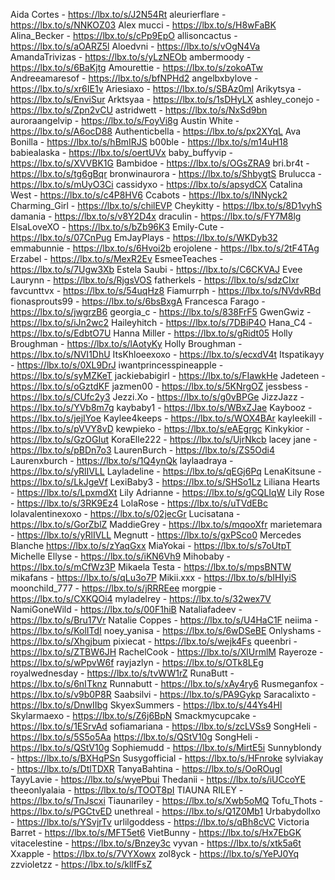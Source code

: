Aida Cortes - https://lbx.to/s/J2N54Rt
aleurierflare - https://lbx.to/s/NNKOZ03
Alex mucci - https://lbx.to/s/H8wFaBK
Alina_Becker - https://lbx.to/s/cPp9EpO
allisoncactus - https://lbx.to/s/aOARZ5l
Aloedvni - https://lbx.to/s/vOgN4Va
AmandaTrivizas - https://lbx.to/s/yLzNEOb
ambermoody - https://lbx.to/s/6BaKjtg
Amourettie - https://lbx.to/s/zokoATw
Andreeamaresof - https://lbx.to/s/bfNPHd2
angelbxbylove - https://lbx.to/s/xr6IE1v
Ariesiaxo - https://lbx.to/s/SBAz0mI
Arikytsya - https://lbx.to/s/EnviSur
Arktsyaa - https://lbx.to/s/1sDHyLX
ashley_conejo - https://lbx.to/s/Zpn2vCU
astridwett - https://lbx.to/s/NxSd9bn
auroraangelvip - https://lbx.to/s/FoyVi8g
Austin White - https://lbx.to/s/A6ocD88
Authenticbella - https://lbx.to/s/px2XYqL
Ava Bonilla - https://lbx.to/s/hBmIRJS
b00ble - https://lbx.to/s/m14uH18
babiealaska - https://lbx.to/s/oertUVx
baby_buffyvip - https://lbx.to/s/XVVBK1G
Bambidoe - https://lbx.to/s/OGsZRA9
bri.br4t - https://lbx.to/s/tg6gBqr
bronwinaurora - https://lbx.to/s/ShbygtS
Brulucca - https://lbx.to/s/mUyO3Ci
cassidyxo - https://lbx.to/s/apsydCX
Catalina West - https://lbx.to/s/c4P8HV6
Ccabots - https://lbx.to/s/INNyck2 
Charming_Girl - https://lbx.to/s/chilEVP
Cheykitty - https://lbx.to/s/8D1vyhS
damania - https://lbx.to/s/v8Y2D4x
draculin - https://lbx.to/s/FY7M8lg
ElsaLoveXO - https://lbx.to/s/bZb96K3
Emily-Cute - https://lbx.to/s/07CnPug
EmJayPlays - https://lbx.to/s/WKDyb32
emmabunnie - https://lbx.to/s/6Hvoi2b
erojolene - https://lbx.to/s/2tF4TAg
Erzabel - https://lbx.to/s/MexR2Ev
EsmeeTeaches - https://lbx.to/s/7Ugw3Xb
Estela Saubi - https://lbx.to/s/C6CKVAJ
Evee Laurynn - https://lbx.to/s/RjgsVOS
fatherkels - https://lbx.to/s/sdzCIxr
favcunttvx - https://lbx.to/s/54uqHz8
Fiamurrph - https://lbx.to/s/NVdvRBd
fionasprouts99 - https://lbx.to/s/6bsBxgA
Francesca Farago - https://lbx.to/s/jwgrzB6
georgia_c - https://lbx.to/s/838FrF5
GwenGwiz - https://lbx.to/s/iJn2wc2
Haileyhitch - https://lbx.to/s/7DBiP4O
Hana_C4 - https://lbx.to/s/EdbtO7U
Hanna Miller - https://lbx.to/s/gRidt05
Holly Broughman - https://lbx.to/s/lAotyKy
Holly Broughman - https://lbx.to/s/NVI1DhU
ItsKhloeexoxo - https://lbx.to/s/ecxdV4t
Itspatikayy - https://lbx.to/s/0XL9DrJ
iwantprincesspineapple - https://lbx.to/s/syMZKeT
jackiebabigirl - https://lbx.to/s/FIawkHe
Jadeteen - https://lbx.to/s/oGztdKF
jazmen00 - https://lbx.to/s/5KNrgOZ
jessbess -  https://lbx.to/s/CUfc2y3
Jezzi.Xo - https://lbx.to/s/g0vBPGe
JizzJazz - https://lbx.to/s/YVb8m7g
kaybaby1 - https://lbx.to/s/WBxZJae
Kaybooz - https://lbx.to/s/jejIYoe
Kaylee4keeps - https://lbx.to/s/WOX4BAr
kayleekill - https://lbx.to/s/pVVY8vD
kewpieko - https://lbx.to/s/eAEgrgc
Kinkykior - https://lbx.to/s/GzOGIut
KoraElle222 - https://lbx.to/s/UjrNkcb
lacey jane - https://lbx.to/s/pBDn7o3
LaurenBurch - https://lbx.to/s/ZS5Odi4
Laurenxburch - https://lbx.to/s/1Q4ynQk
laylaadraya - https://lbx.to/s/yRlIVLL
Layladeline - https://lbx.to/s/qEGj6Pq
LenaKitsune - https://lbx.to/s/LkJgeVf
LexiBaby3 - https://lbx.to/s/SHSo1Lz
Liliana Hearts - https://lbx.to/s/LpxmdXt
Lily Adrianne - https://lbx.to/s/gCQLIqW
Lily Rose  - https://lbx.to/s/3RK9Ez4
LolaRose - https://lbx.to/s/uTVdEBc
lolavalentinexoxo - https://lbx.to/s/02jecGr
Lucisatana - https://lbx.to/s/GorZblZ
MaddieGrey - https://lbx.to/s/mqooXfr
marietemara - https://lbx.to/s/yRlIVLL
Megnutt - https://lbx.to/s/gxPSco0
Mercedes Blanche https://lbx.to/s/zYaqGxx
MiaYokai - https://lbx.to/s/s7oUtpT
Michelle Ellyse - https://lbx.to/s/iKN6Vh9
Mihobaby - https://lbx.to/s/mCfWz3P
Mikaela Testa - https://lbx.to/s/mpsBNTW
mikafans - https://lbx.to/s/qLu3o7P
Mikii.xxx - https://lbx.to/s/bIHIyiS
moonchild_777 - https://lbx.to/s/jRRREee
morgpie - https://lbx.to/s/CXKQOi4
myladelrey - https://lbx.to/s/32wex7V
NamiGoneWild - https://lbx.to/s/00F1hiB
Nataliafadeev - https://lbx.to/s/Bru17Vr
Natalie Coppes - https://lbx.to/s/U4HaC1F
neiima - https://lbx.to/s/KolITdI
noey_yanisa - https://lbx.to/s/6wDSeBE
Onlyshams - https://lbx.to/s/Xhgjbum
pixiecat - https://lbx.to/s/wejk4Fs
queenbri - https://lbx.to/s/ZTBW6JH
RachelCook - https://lbx.to/s/XlUrmlM
Rayeroze - https://lbx.to/s/wPpvW6f
rayjazlyn - https://lbx.to/s/OTk8LEg
royalwednesday - https://lbx.to/s/tvWW1rZ
RunaButt - https://lbx.to/s/6nITknz
Runnabutt - https://lbx.to/s/xAy4ry6
Rusmeganfox - https://lbx.to/s/v9b0P8R
Saabsilvi - https://lbx.to/s/PA9Gykp
Saracalixto - https://lbx.to/s/DnwIIbg
SkyexSummers - https://lbx.to/s/44Ys4Hl
Skylarmaexo - https://lbx.to/s/Z6j6BpN
Smackmycupcake - https://lbx.to/s/1ESrvAd
sofiamariana - https://lbx.to/s/zcLVSs9
SongHeli - https://lbx.to/s/5S5o5Aa https://lbx.to/s/QStV10g
SongHeli - https://lbx.to/s/QStV10g
Sophiemudd - https://lbx.to/s/MirtE5i
Sunnyblondy - https://lbx.to/s/BXHqPSn
Susygofficial - https://lbx.to/s/HFnroke
sylviakay - https://lbx.to/s/DtlTDXR
TanyaBahtina - https://lbx.to/s/OoROugI
TayyLavie - https://lbx.to/s/wyePbui
Thedanii - https://lbx.to/s/iUCcoYE
theeonlyalaia - https://lbx.to/s/TOOT8pI
TIAUNA RILEY - https://lbx.to/s/TnJscxi
Tiaunariley - https://lbx.to/s/Xwb5oMQ
Tofu_Thots - https://lbx.to/s/PGCtvED
unethreal - https://lbx.to/s/Q1Z0Mb1
Urbabydollxo - https://lbx.to/s/YSvjrTv
urlilgoddess - https://lbx.to/s/qBh8cVC
Victoria Barret - https://lbx.to/s/MFT5et6 
VietBunny - https://lbx.to/s/Hx7EbGK
vitacelestine - https://lbx.to/s/Bnzey3c
vyvan - https://lbx.to/s/xtk5a6t
Xxapple - https://lbx.to/s/7VYXowx
zol8yck - https://lbx.to/s/YePJ0Yq
zzvioletzz - https://lbx.to/s/kllfFsZ